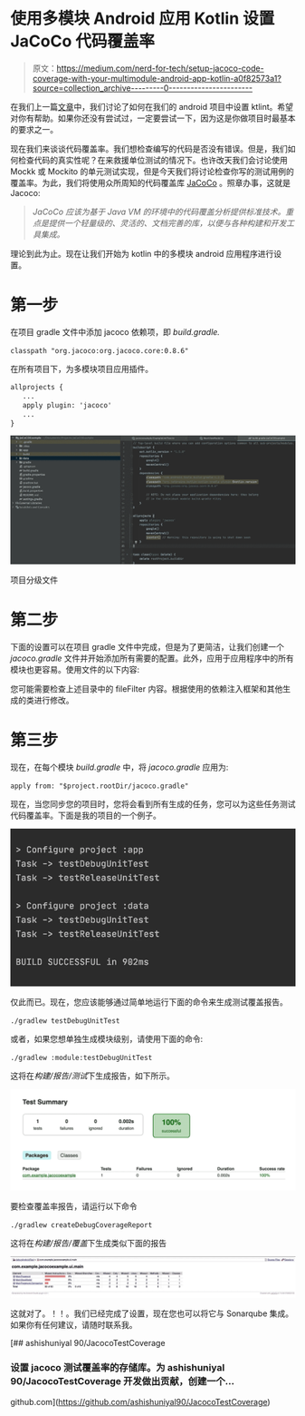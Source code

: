# 使用多模块 Android 应用 Kotlin 设置 JaCoCo 代码覆盖率

> 原文：<https://medium.com/nerd-for-tech/setup-jacoco-code-coverage-with-your-multimodule-android-app-kotlin-a0f82573a1?source=collection_archive---------0----------------------->

在我们上一篇[文章](https://ashish-uniyal.medium.com/setup-ktlint-with-your-android-app-and-using-github-hooks-2cfc42a2cf2)中，我们讨论了如何在我们的 android 项目中设置 ktlint。希望对你有帮助。如果你还没有尝试过，一定要尝试一下，因为这是你做项目时最基本的要求之一。

现在我们来谈谈代码覆盖率。我们想检查编写的代码是否没有错误。但是，我们如何检查代码的真实性呢？在来救援单位测试的情况下。也许改天我们会讨论使用 Mockk 或 Mockito 的单元测试实现，但是今天我们将讨论检查你写的测试用例的覆盖率。为此，我们将使用众所周知的代码覆盖库 [JaCoCo](https://github.com/arturdm/jacoco-android-gradle-plugin) 。照章办事，这就是 Jacoco:

> *JaCoCo 应该为基于 Java VM 的环境中的代码覆盖分析提供标准技术。重点是提供一个轻量级的、灵活的、文档完善的库，以便与各种构建和开发工具集成。*

理论到此为止。现在让我们开始为 kotlin 中的多模块 android 应用程序进行设置。

# 第一步

在项目 gradle 文件中添加 jacoco 依赖项，即 *build.gradle.*

`classpath "org.jacoco:org.jacoco.core:0.8.6"`

在所有项目下，为多模块项目应用插件。

```
allprojects {
   ...
   apply plugin: 'jacoco'
   ...
}
```

![](img/a6796a6b8dad4da49c6bd24444775548.png)

项目分级文件

# 第二步

下面的设置可以在项目 gradle 文件中完成，但是为了更简洁，让我们创建一个 *jacoco.gradle* 文件并开始添加所有需要的配置。此外，应用于应用程序中的所有模块也更容易。使用文件的以下内容:

您可能需要检查上述目录中的 fileFilter 内容。根据使用的依赖注入框架和其他生成的类进行修改。

# 第三步

现在，在每个模块 *build.gradle* 中，将 *jacoco.gradle* 应用为:

`apply from: "$project.rootDir/jacoco.gradle"`

现在，当您同步您的项目时，您将会看到所有生成的任务，您可以为这些任务测试代码覆盖率。下面是我的项目的一个例子。

![](img/cfc5fc34a24db329f182e979a65ea405.png)

仅此而已。现在，您应该能够通过简单地运行下面的命令来生成测试覆盖报告。

`./gradlew testDebugUnitTest`

或者，如果您想单独生成模块级别，请使用下面的命令:

`./gradlew :module:testDebugUnitTest`

这将在*构建/报告/测试*下生成报告，如下所示。

![](img/2182ca27a7e08731d79cd4abfcc7ef33.png)

要检查覆盖率报告，请运行以下命令

`./gradlew createDebugCoverageReport`

这将在*构建/报告/覆盖*下生成类似下面的报告

![](img/105a7690e0f1ad6b9b42dca3d94adb00.png)

这就对了。！！。我们已经完成了设置，现在您也可以将它与 Sonarqube 集成。如果你有任何建议，请随时联系我。

[](https://github.com/ashishuniyal90/JacocoTestCoverage) [## ashishuniyal 90/JacocoTestCoverage

### 设置 jacoco 测试覆盖率的存储库。为 ashishuniyal 90/JacocoTestCoverage 开发做出贡献，创建一个…

github.com](https://github.com/ashishuniyal90/JacocoTestCoverage)